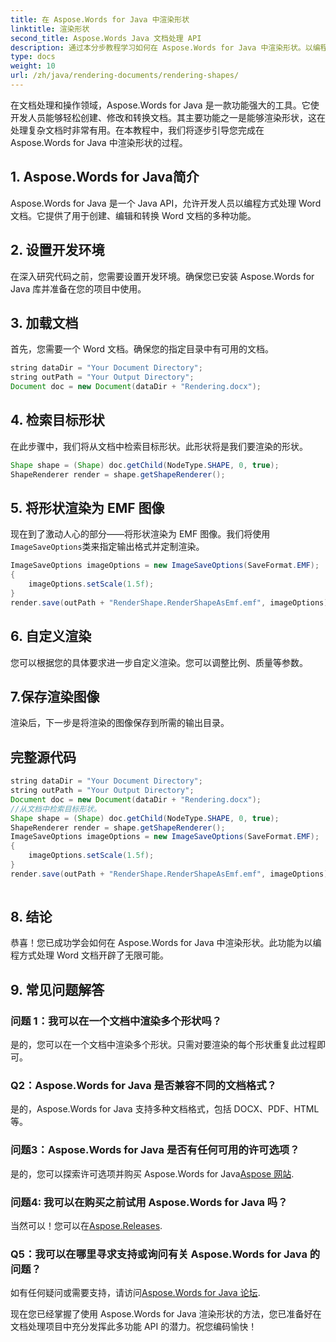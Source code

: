 ```yaml
---
title: 在 Aspose.Words for Java 中渲染形状
linktitle: 渲染形状
second_title: Aspose.Words Java 文档处理 API
description: 通过本分步教程学习如何在 Aspose.Words for Java 中渲染形状。以编程方式创建 EMF 图像。
type: docs
weight: 10
url: /zh/java/rendering-documents/rendering-shapes/
---
```


在文档处理和操作领域，Aspose.Words for Java 是一款功能强大的工具。它使开发人员能够轻松创建、修改和转换文档。其主要功能之一是能够渲染形状，这在处理复杂文档时非常有用。在本教程中，我们将逐步引导您完成在 Aspose.Words for Java 中渲染形状的过程。

## 1. Aspose.Words for Java简介

Aspose.Words for Java 是一个 Java API，允许开发人员以编程方式处理 Word 文档。它提供了用于创建、编辑和转换 Word 文档的多种功能。

## 2. 设置开发环境

在深入研究代码之前，您需要设置开发环境。确保您已安装 Aspose.Words for Java 库并准备在您的项目中使用。

## 3. 加载文档

首先，您需要一个 Word 文档。确保您的指定目录中有可用的文档。

```java
string dataDir = "Your Document Directory";
string outPath = "Your Output Directory";
Document doc = new Document(dataDir + "Rendering.docx");
```

## 4. 检索目标形状

在此步骤中，我们将从文档中检索目标形状。此形状将是我们要渲染的形状。

```java
Shape shape = (Shape) doc.getChild(NodeType.SHAPE, 0, true);
ShapeRenderer render = shape.getShapeRenderer();
```

## 5. 将形状渲染为 EMF 图像

现在到了激动人心的部分——将形状渲染为 EMF 图像。我们将使用`ImageSaveOptions`类来指定输出格式并定制渲染。

```java
ImageSaveOptions imageOptions = new ImageSaveOptions(SaveFormat.EMF);
{
    imageOptions.setScale(1.5f);
}
render.save(outPath + "RenderShape.RenderShapeAsEmf.emf", imageOptions);
```

## 6. 自定义渲染

您可以根据您的具体要求进一步自定义渲染。您可以调整比例、质量等参数。

## 7.保存渲染图像

渲染后，下一步是将渲染的图像保存到所需的输出目录。

## 完整源代码
```java
string dataDir = "Your Document Directory";
string outPath = "Your Output Directory";
Document doc = new Document(dataDir + "Rendering.docx");
//从文档中检索目标形状。
Shape shape = (Shape) doc.getChild(NodeType.SHAPE, 0, true);
ShapeRenderer render = shape.getShapeRenderer();
ImageSaveOptions imageOptions = new ImageSaveOptions(SaveFormat.EMF);
{
	imageOptions.setScale(1.5f);
}
render.save(outPath + "RenderShape.RenderShapeAsEmf.emf", imageOptions);
    
```

## 8. 结论

恭喜！您已成功学会如何在 Aspose.Words for Java 中渲染形状。此功能为以编程方式处理 Word 文档开辟了无限可能。

## 9. 常见问题解答

### 问题 1：我可以在一个文档中渲染多个形状吗？

是的，您可以在一个文档中渲染多个形状。只需对要渲染的每个形状重复此过程即可。

### Q2：Aspose.Words for Java 是否兼容不同的文档格式？

是的，Aspose.Words for Java 支持多种文档格式，包括 DOCX、PDF、HTML 等。

### 问题3：Aspose.Words for Java 是否有任何可用的许可选项？

是的，您可以探索许可选项并购买 Aspose.Words for Java[Aspose 网站](https://purchase.aspose.com/buy).

### 问题4: 我可以在购买之前试用 Aspose.Words for Java 吗？

当然可以！您可以在[Aspose.Releases](https://releases.aspose.com/).

### Q5：我可以在哪里寻求支持或询问有关 Aspose.Words for Java 的问题？

如有任何疑问或需要支持，请访问[Aspose.Words for Java 论坛](https://forum.aspose.com/).

现在您已经掌握了使用 Aspose.Words for Java 渲染形状的方法，您已准备好在文档处理项目中充分发挥此多功能 API 的潜力。祝您编码愉快！
